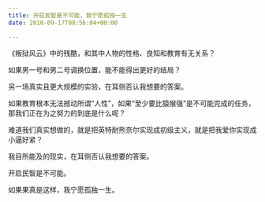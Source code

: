 ```yaml
---
title: 开启民智是不可能，我宁愿孤独一生
date: 2010-09-17T08:56:04+00:00

---
```

《叛狱风云》中的残酷，和其中人物的性格、良知和教育有无关系？
  
如果男一号和男二号调换位置，能不能得出更好的结局？

另一场真实且更大规模的实验，在耳侧否认我想要的答案。

如果教育根本无法撼动所谓“人性”，如果“至少要比猿猴强”是不可能完成的任务，那我们正在为之努力的到底是什么呢？

难道我们真实想做的，就是把英特耐熊奈尔实现成初级主义，就是把我爱你实现成小逼好紧？

我目所能及的现实，在耳侧否认我想要的答案。

开启民智是不可能。
  
如果果真是这样，我宁愿孤独一生。
